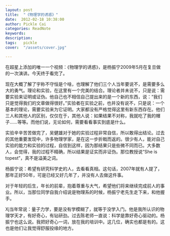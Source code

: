 ```yaml
---
layout: post  
title:  "《物理学的诱惑》"
date:  2012-02-18 10:38:00
author: Pickle Cai  
categories: ReadNote  
keywords: 
description:   
tags:	pickle   
cover:  "/assets/cover.jpg"  

---
```


在超星上添加的唯一一个视频：《物理学的诱惑》，是杨振宁2009年5月在复旦做的一次演讲。今天终于看完了。

 

现在大概了解了宇称不守恒是个啥，也理解了他们三个人当年要说不，是需要多么大的勇气。理论和实验，在这里有一个完美的结合。理论者并未说不，只是说：需要实验来证明或证伪。他自己也不相信自己提出来的是一个新的东西，说：“我们只是觉得我们的文章做得很好。”实验者在实验之前，也并没有说不，只是说：一个基本的理论，需要实验来为它证明。大家都没有严格觉得这里有新东西存在。他们三人和其他人的区别，仅仅在于，其他人说：如果结果不对称，我就吃了我的帽子……等等。而他们说，无论如何，需要看看事实到底是什么。

实验辛辛苦苦做完了，吴健雄对于她的实验过程非常自信，所以敢得出结论。过去的其他重要发现中，许多物理学家，是在这一步折戟而返的。很少有人，能对自己实验的能力和实验的过程，自信到这样，因为那结果只是些微不同而已。大多数人，会觉得，我的过程不精确，所以结果是证实而非证伪。那位教授说“She is topest”，真不是溢美之词。

杨振宁说：希望有研究科学史的人，去看看真相。这句话，2007年就有人提了，那年正好50年，可是已经又好几年了，并没有人去做这件事。

 

对于年轻的后生，年长的前辈，抱着尊重与大气，希望他们将来继续完成前人的事业。所以，当那位同学自我介绍说是物理系的时候，杨振宁老先生走下来，和他握手。

 

Xj当年常说：量子力学，要是没有学模糊了，就等于没学入门。他是我所认识的物理学天才，有好奇心，有钻研劲。过去陈老师一直说：科学是靠好奇心驱动的。杨振宁也这么说。我把好奇心一词，放在我的培训中。这几位，确实也都是有的。这也是他们让我觉得舒服投缘的地方。

 



		    


